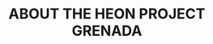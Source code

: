 ---
type: "page"
layout: "about"
title: "ABOUT THE HEON PROJECT GRENADA"
about_part_1: The HEON Project was launched on the 10th January 2015 at the Grenada Youth Center. The project was launched by a group of young Grenadians whose vision is to empower young people through education and the improvement of their skills and abilities as well as to ensure that tertiary education is afforded to all students regardless of their socio-economic background. The cofounders have internalized their personal experiences and their desire to contribute to Grenada’s continued growth and development to create this initiative which brings hope to students. The project provides tuition scholarships and mentorship to students desirous of furthering their education and skills at the T. A Marryshow Community College or a recognized skill center in Grenada.  Since it’s launch in 2015 to 2021, the project has provided tuition assistance to over 50 Grenadian students to pursue tertiary education.
about_part_2: Through collaboration with the Ann Alexander Memorial Scholarship, special scholarships are awarded to female students from St. Andrews interested in our pursuing studies in that field of Natural Science or Information Technology.  In 2020, The heon project collaborated with Go Blue Incorporation to provide special awards also to students from St. Patricks and St. Marks interested in pursuing studies in the field of Natural Science or technology. 

---
